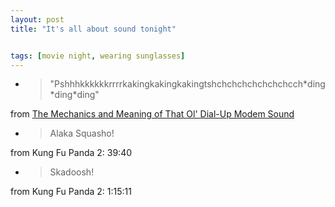 ```yaml
---
layout: post
title: "It's all about sound tonight"


tags: [movie night, wearing sunglasses]
---
```

* >"Pshhhkkkkkkrrrrkakingkakingkakingtshchchchchchchchcch\*ding\*ding\*ding"    

from [The Mechanics and Meaning of That Ol' Dial-Up Modem Sound](http://www.theatlantic.com/technology/archive/2012/06/the-mechanics-and-meaning-of-that-ol-dial-up-modem-sound/257816/)

* >Alaka Squasho!

from Kung Fu Panda 2: 39:40

* >Skadoosh!  

from Kung Fu Panda 2: 1:15:11

